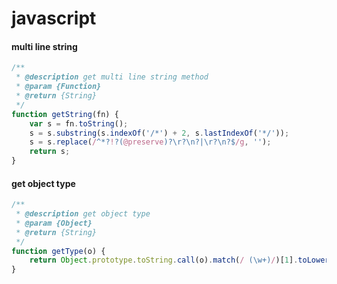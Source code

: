 # javascript

#### multi line string
```javascript
/**
 * @description get multi line string method
 * @param {Function}
 * @return {String}
 */
function getString(fn) {
	var s = fn.toString();
	s = s.substring(s.indexOf('/*') + 2, s.lastIndexOf('*/'));
	s = s.replace(/^*?!?(@preserve)?\r?\n?|\r?\n?$/g, '');
	return s;
}
```

#### get object type
```javascript
/**
 * @description get object type
 * @param {Object}
 * @return {String}
 */
function getType(o) {
	return Object.prototype.toString.call(o).match(/ (\w+)/)[1].toLowerCase();
}
```
